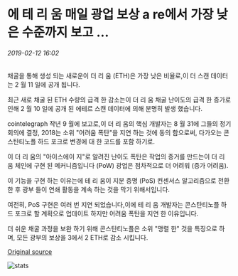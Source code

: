 # 에 테 리 움 매일 광업 보상 а re에서 가장 낮은 수준까지 보고 ...

###### 2019-02-12 16:02

채굴을 통해 생성 되는 새로운이 더 리 움 (ETH)은 가장 낮은 비율로,이 더 스캔 데이터는 2 월 11 일에 공개 됩니다.

최근 새로 채굴 된 ETH 수량의 급격 한 감소는이 더 리 움 채굴 난이도의 급격 한 증가로 인해 2 월 10 일에 공개 된 에테르 스캔 데이터에 의해 분명히 발생 했습니다.

cointelegraph 작년 9 월에 보고로,이 더 리 움의 핵심 개발자는 8 월 31에 그들의 정기 회의에 결정, 2018는 소위 "어려움 폭탄"을 지연 하는 것에 동의 함으로써, 다가오는 콘스탄티노플 하드 포크로 변경에 대 한 코드를 포함 하기로.

이 더 리 움의 "아이스에이 지"로 알려진 난이도 폭탄은 작업의 증거를 만드는이 더 리 움 체인에 구현 된 메커니즘입니다 (PoW) 광업은 점차적으로 더 어려워 (증가 어려움).

이 기능을 구현 하는 이유는에 테 리 움이 지분 증명 (PoS) 컨센서스 알고리즘으로 전환 한 후 광부 들이 연쇄 활동을 계속 하는 것을 막기 위해서입니다.

여전히, PoS 구현은 여러 번 지연 되었습니다,이에 테 리 움 개발자는 콘스탄티노플 하드 포크로 할 계획으로 업데이트 하지만 어려움 폭탄을 지연 한 이유입니다.

더 쉬운 채굴 과정을 보완 하기 위해 콘스탄티노플은 소위 "맹렬 한" 것을 특징으로 하며, 모든 광부의 보상을 3에서 2 ETH로 감소 시킵니다.

[Original source](https://cointelegraph.com/news/ethereum-daily-mining-rewards-are-at-lowest-level-ever-reported)

![stats](https://c.statcounter.com/11760860/0/a89fa40b/1/ "stats")
